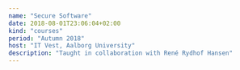 ```yaml
---
name: "Secure Software"
date: 2018-08-01T23:06:04+02:00
kind: "courses"
period: "Autumn 2018"
host: "IT Vest, Aalborg University"
description: "Taught in collaboration with René Rydhof Hansen"
---
```

